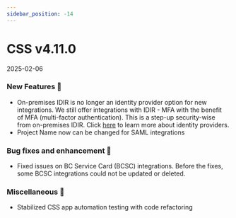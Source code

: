 ```yaml
---
sidebar_position: -14
---
```


# CSS v4.11.0
2025-02-06

### New Features 🎉
- On-premises IDIR is no longer an identity provider option for new integrations. We still offer integrations with IDIR - MFA with the benefit of MFA (multi-factor authentication). This is a step-up security-wise from on-premises IDIR. Click [here](https://mvp.developer.gov.bc.ca/docs/default/component/css-docs/Our-Partners-the-Identity-Providers/#what-are-identity-providers) to learn more about identity providers.
- Project Name now can be changed for SAML integrations

### Bug fixes and enhancement 🐛
- Fixed issues on BC Service Card (BCSC) integrations. Before the fixes, some BCSC integrations could not be updated or deleted. 

### Miscellaneous 🧩
- Stabilized CSS app automation testing with code refactoring



